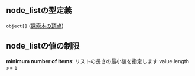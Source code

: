 ## node\_listの型定義

`object[]` ([探索木の頂点](tree-properties-頂点リスト-探索木の頂点.md))

## node\_listの値の制限

**minimum number of items**: リストの長さの最小値を指定します value.length >= `1`
